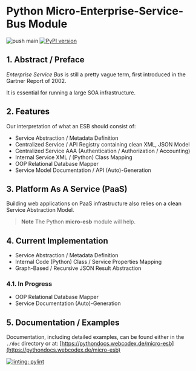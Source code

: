 # Python Micro-Enterprise-Service-Bus Module

![push main](https://github.com/clauspruefer/python-micro-esb/actions/workflows/pylint.yaml/badge.svg)
[![PyPI version](https://badge.fury.io/py/microesb.svg)](https://badge.fury.io/py/microesb)

## 1. Abstract / Preface

*Enterprise Service Bus* is still a pretty vague term, first introduced in the Gartner Report of 2002.

It is essential for running a large SOA infrastructure.

## 2. Features

Our interpretation of what an ESB should consist of:

- Service Abstraction / Metadata Definition
- Centralized Service / API Registry containing clean XML, JSON Model
- Centralized Service AAA (Authentication / Authorization / Accounting)
- Internal Service XML / (Python) Class Mapping
- OOP Relational Database Mapper
- Service Model Documentation / API (Auto)-Generation

## 3. Platform As A Service (PaaS)

Building web applications on PaaS infrastructure also relies on a clean Service Abstraction Model.

> **Note**
> The Python **micro-esb** module will help.

## 4. Current Implementation

- Service Abstraction / Metadata Definition
- Internal Code (Python) Class / Service Properties Mapping
- Graph-Based / Recursive JSON Result Abstraction

### 4.1. In Progress

- OOP Relational Database Mapper
- Service Documentation (Auto)-Generation

## 5. Documentation / Examples

Documentation, including detailed examples, can be found either in the `./doc` directory or at:
[https://pythondocs.webcodex.de/micro-esb](https://pythondocs.webcodex.de/micro-esb)

[![linting: pylint](https://img.shields.io/badge/linting-pylint-yellowgreen)](https://github.com/PyCQA/pylint)
